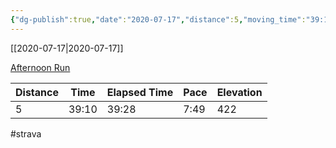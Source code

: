 ```yaml
---
{"dg-publish":true,"date":"2020-07-17","distance":5,"moving_time":"39:10","elapsed_time":"39:28","pace":"7:49","total_elevation_gain":422,"url":"https://www.strava.com/activities/3778200896","permalink":"/01-personal/strava/2020-07-17-afternoon-run/","dgPassFrontmatter":true}
---
```



[[2020-07-17\|2020-07-17]]

[Afternoon Run](https://www.strava.com/activities/3778200896)

| Distance | Time  | Elapsed Time | Pace | Elevation |
| -------- | ----- | ------------ | ---- | --------- |
| 5        | 39:10 | 39:28        | 7:49 | 422       |




#strava
